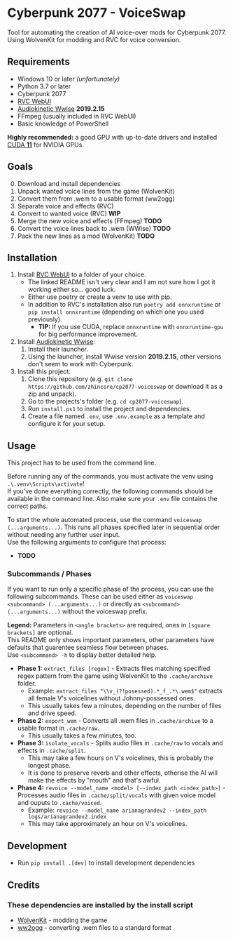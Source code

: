# Cyberpunk 2077 - VoiceSwap

Tool for automating the creation of AI voice-over mods for Cyberpunk 2077.  
Using WolvenKit for modding and RVC for voice conversion.

## Requirements

- Windows 10 or later _(unfortunately)_
- Python 3.7 or later
- Cyberpunk 2077
- [RVC WebUI](https://github.com/RVC-Project/Retrieval-based-Voice-Conversion-WebUI/blob/main/docs/en/README.en.md)
- [Audiokinetic Wwise](https://www.audiokinetic.com/en/products/wwise) **2019.2.15**
- FFmpeg (usually included in RVC WebUI)
- Basic knowledge of PowerShell

**Highly recommended:** a good GPU with up-to-date drivers and installed [CUDA **11**](https://developer.nvidia.com/cuda-11-8-0-download-archive) for NVIDIA GPUs.

## Goals

0. Download and install dependencies
1. Unpack wanted voice lines from the game (WolvenKit)
2. Convert them from .wem to a usable format (ww2ogg)
3. Separate voice and effects (RVC)
4. Convert to wanted voice (RVC) **WIP**
5. Merge the new voice and effects (FFmpeg) **TODO**
6. Convert the voice lines back to .wem (WWise) **TODO**
7. Pack the new lines as a mod (WolvenKit) **TODO**

## Installation

1. Install [RVC WebUI](https://github.com/RVC-Project/Retrieval-based-Voice-Conversion-WebUI/blob/main/docs/en/README.en.md) to a folder of your choice.
   - The linked README isn't very clear and I am not sure how I got it working either so... good luck.
   - Either use poetry or create a venv to use with pip.
   - In addition to RVC's installation also run `poetry add onnxruntime` or `pip install onnxruntime` (depending on which one you used previously).
     - **TIP:** If you use CUDA, replace `onnxruntime` with `onnxruntime-gpu` for big performance improvement.
2. Install [Audiokinetic Wwise](https://www.audiokinetic.com/en/products/wwise):
   1. Install their launcher.
   2. Using the launcher, install Wwise version **2019.2.15**, other versions don't seem to work with Cyberpunk.
3. Install this project:
   1. Clone this repository (e.g. `git clone https://github.com/zhincore/cp2077-voiceswap` or download it as a zip and unpack).
   2. Go to the projects's folder (e.g. `cd cp2077-voiceswap`).
   3. Run `install.ps1` to install the project and dependencies.
   4. Create a file named `.env`, use `.env.example` as a template and configure it for your setup.

## Usage

This project has to be used from the command line.

Before running any of the commands, you must activate the venv using `.\.venv\Scripts\activate`!  
If you've done everything correctly, the following commands should be available in the command line.
Also make sure your `.env` file contains the correct paths.

To start the whole automated process, use the command `voiceswap (...arguments...)`.
This runs all phases specified later in sequential order without needing any further user input.  
Use the following arguments to configure that process:

- **TODO**

### Subcommands / Phases

If you want to run only a specific phase of the process, you can use the following subcommands.
These can be used either as `voiceswap <subcommand> (...arguments...)` or directly as `<subcommand> (...arguments...)` without the voiceswap prefix.

**Legend:** Parameters in `<angle brackets>` are required, ones in `[square brackets]` are optional.  
This README only shows important parameters, other parameters have defaults that guarentee seamless flow between phases.  
Use `<subcommand> -h` to display better detailed help.

- **Phase 1:** `extract_files [regex]` - Extracts files matching specified regex pattern from the game using WolvenKit to the `.cache/archive` folder.
  - Example: `extract_files "\\v_(?!posessed).*_f_.*\.wem$"` extracts all female V's voicelines without Johnny-possessed ones.
  - This usually takes few a minutes, depending on the number of files and drive speed.
- **Phase 2:** `export_wem` - Converts all .wem files in `.cache/archive` to a usable format in `.cache/raw`.
  - This usually takes a few minutes, too.
- **Phase 3:** `isolate_vocals` - Splits audio files in `.cache/raw` to vocals and effects in `.cache/split`.
  - This may take a few hours on V's voicelines, this is probably the longest phase.
  - It is done to preserve reverb and other effects, otherise the AI will make the effects by "mouth" and that's awful.
- **Phase 4:** `revoice --model_name <model> [--index_path <index_path>]` - Processes audio files in `.cache/split/vocals` with given voice model and ouputs to `.cache/voiced`.
  - Example: `revoice --model_name arianagrandev2 --index_path logs/arianagrandev2.index`
  - This may take approximately an hour on V's voicelines.

## Development

- Run `pip install .[dev]` to install development dependencies

## Credits

### These dependencies are installed by the install script

- [WolvenKit](https://github.com/WolvenKit/WolvenKit) - modding the game
- [ww2ogg](https://github.com/hcs64/ww2ogg) - converting .wem files to a standard format
